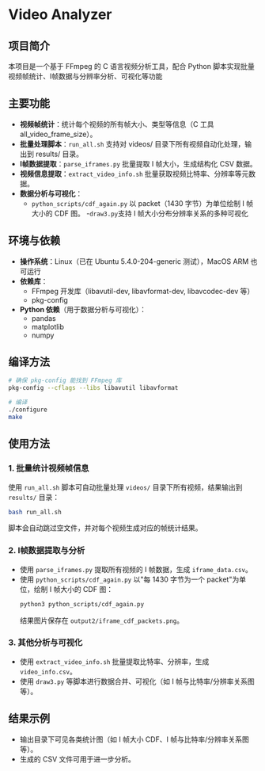 # Video Analyzer

## 项目简介
本项目是一个基于 FFmpeg 的 C 语言视频分析工具，配合 Python 脚本实现批量视频帧统计、I帧数据与分辨率分析、可视化等功能

## 主要功能
- **视频帧统计**：统计每个视频的所有帧大小、类型等信息（C 工具 all_video_frame_size）。
- **批量处理脚本**：`run_all.sh` 支持对 videos/ 目录下所有视频自动化处理，输出到 results/ 目录。
- **I帧数据提取**：`parse_iframes.py` 批量提取 I 帧大小，生成结构化 CSV 数据。
- **视频信息提取**：`extract_video_info.sh` 批量获取视频比特率、分辨率等元数据。
- **数据分析与可视化**：
  - `python_scripts/cdf_again.py` 以 packet（1430 字节）为单位绘制 I 帧大小的 CDF 图。
  -`draw3.py`支持 I 帧大小分布分辨率关系的多种可视化
## 环境与依赖
- **操作系统**：Linux（已在 Ubuntu 5.4.0-204-generic 测试），MacOS ARM 也可运行
- **依赖库**：
  - FFmpeg 开发库（libavutil-dev, libavformat-dev, libavcodec-dev 等）
  - pkg-config
- **Python 依赖**（用于数据分析与可视化）：
  - pandas
  - matplotlib
  - numpy

## 编译方法
```bash
# 确保 pkg-config 能找到 FFmpeg 库
pkg-config --cflags --libs libavutil libavformat

# 编译
./configure
make
```

## 使用方法

### 1. 批量统计视频帧信息
使用 `run_all.sh` 脚本可自动批量处理 `videos/` 目录下所有视频，结果输出到 `results/` 目录：
```bash
bash run_all.sh
```
脚本会自动跳过空文件，并对每个视频生成对应的帧统计结果。

### 2. I帧数据提取与分析
- 使用 `parse_iframes.py` 提取所有视频的 I 帧数据，生成 `iframe_data.csv`。
- 使用 `python_scripts/cdf_again.py` 以"每 1430 字节为一个 packet"为单位，绘制 I 帧大小的 CDF 图：
  ```bash
  python3 python_scripts/cdf_again.py
  ```
  结果图片保存在 `output2/iframe_cdf_packets.png`。

### 3. 其他分析与可视化
- 使用 `extract_video_info.sh` 批量提取比特率、分辨率，生成 `video_info.csv`。
- 使用 `draw3.py` 等脚本进行数据合并、可视化（如 I 帧与比特率/分辨率关系图等）。

## 结果示例
- 输出目录下可见各类统计图（如 I 帧大小 CDF、I 帧与比特率/分辨率关系图等）。
- 生成的 CSV 文件可用于进一步分析。

